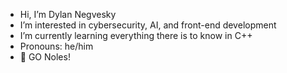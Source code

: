 - Hi, I’m Dylan Negvesky
- I’m interested in cybersecurity, AI, and front-end development
- I’m currently learning everything there is to know in C++
- Pronouns: he/him
- 🍢 GO Noles!

<!---
dylannegvesky/dylannegvesky is a ✨ special ✨ repository because its `README.md` (this file) appears on your GitHub profile.
You can click the Preview link to take a look at your changes.
--->
